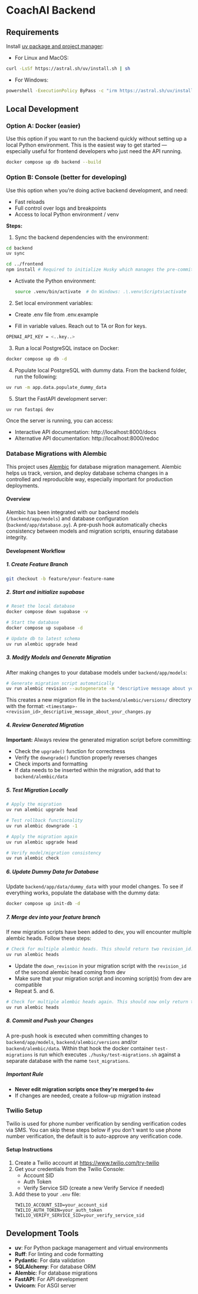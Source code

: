 # CoachAI Backend

## Requirements

Install [uv package and project manager](https://docs.astral.sh/uv/):

- For Linux and MacOS:

```bash
curl -LsSf https://astral.sh/uv/install.sh | sh
```

- For Windows:

```bash
powershell -ExecutionPolicy ByPass -c "irm https://astral.sh/uv/install.ps1 | iex"
```

## Local Development

### Option A: Docker (easier)

Use this option if you want to run the backend quickly without setting up a local Python environment. This is the easiest way to get started — especially useful for frontend developers who just need the API running.

```bash
docker compose up db backend --build
```

### Option B: Console (better for developing)

Use this option when you’re doing active backend development, and need:

- Fast reloads
- Full control over logs and breakpoints
- Access to local Python environment / venv

**Steps:**

1. Sync the backend dependencies with the environment:

```bash
cd backend
uv sync

cd ../frontend
npm install # Required to initialize Husky which manages the pre-commit hooks
```

- Activate the Python environment:
  ```bash
  source .venv/bin/activate  # On Windows: .\.venv\Scripts\activate
  ```

2. Set local environment variables:

- Create .env file from .env.example

- Fill in variable values. Reach out to TA or Ron for keys.

```bash
OPENAI_API_KEY = <..key..>
```

3. Run a local PostgreSQL instace on Docker:

```bash
docker compose up db -d
```

4. Populate local PostgreSQL with dummy data. From the backend folder, run the following:

```bash
uv run -m app.data.populate_dummy_data
```

5. Start the FastAPI development server:

```bash
uv run fastapi dev
```

Once the server is running, you can access:

- Interactive API documentation: http://localhost:8000/docs
- Alternative API documentation: http://localhost:8000/redoc

### Database Migrations with Alembic

This project uses [Alembic](https://alembic.sqlalchemy.org/) for database migration management. Alembic helps us track, version, and deploy database schema changes in a controlled and reproducible way, especially important for production deployments.

#### Overview

Alembic has been integrated with our backend models (`/backend/app/models`) and database configuration (`backend/app/database.py`). A pre-push hook automatically checks consistency between models and migration scripts, ensuring database integrity.

#### Development Workflow
##### 1. Create Feature Branch
```bash
git checkout -b feature/your-feature-name
```

##### 2. Start and initialize supabase
```bash
# Reset the local database
docker compose down supabase -v

# Start the database
docker compose up supabase -d 

# Update db to latest schema
uv run alembic upgrade head
```

##### 3. Modify Models and Generate Migration
After making changes to your database models under `backend/app/models`:

```bash
# Generate migration script automatically
uv run alembic revision --autogenerate -m "descriptive message about your changes"
```

This creates a new migration file in the `backend/alembic/versions/` directory with the format:
`<timestamp>-<revision_id>_descriptive_message_about_your_changes.py`

##### 4. Review Generated Migration
**Important:** Always review the generated migration script before committing:

- Check the `upgrade()` function for correctness
- Verify the `downgrade()` function properly reverses changes
- Check imports and formatting
- If data needs to be inserted within the migration, add that to `backend/alembic/data`

##### 5. Test Migration Locally

```bash
# Apply the migration
uv run alembic upgrade head

# Test rollback functionality
uv run alembic downgrade -1

# Apply the migration again
uv run alembic upgrade head

# Verify model/migration consistency
uv run alembic check
```

##### 6. Update Dummy Data for Database
Update `backend/app/data/dummy_data` with your model changes. To see if everything works, populate the database with the dummy data:
```bash
docker compose up init-db -d
```

##### 7. Merge dev into your feature branch
If new migration scripts have been added to dev, you will encounter multiple alembic heads. Follow these steps:
```bash
# Check for multiple alembic heads. This should return two revision_id.
uv run alembic heads
```
- Update the `down_revision` in your migration script with the `revision_id` of the second alembic head coming from dev
- Make sure that your migration script and incoming script(s) from dev are compatible
- Repeat 5. and 6.
```bash
# Check for multiple alembic heads again. This should now only return the revision_id of your migration script.
uv run alembic heads
```

##### 8. Commit and Push your Changes
A pre-push hook is executed when committing changes to `backend/app/models`, `backend/alembic/versions` and/or `backend/alembic/data`. Within that hook the docker container `test-migrations` is run which executes `./husky/test-migrations.sh` against a separate database with the name `test_migrations`.

##### Important Rule
- **Never edit migration scripts once they're merged to `dev`**
- If changes are needed, create a follow-up migration instead

### Twilio Setup

Twilio is used for phone number verification by sending verification codes via SMS.
You can skip these steps below if you don't want to use phone number verification, the default is to auto-approve any verification code.

#### Setup Instructions

1. Create a Twilio account at https://www.twilio.com/try-twilio
2. Get your credentials from the Twilio Console:
   - Account SID
   - Auth Token
   - Verify Service SID (create a new Verify Service if needed)
3. Add these to your `.env` file:
   ```env
   TWILIO_ACCOUNT_SID=your_account_sid
   TWILIO_AUTH_TOKEN=your_auth_token
   TWILIO_VERIFY_SERVICE_SID=your_verify_service_sid
   ```

## Development Tools

- **uv**: For Python package management and virtual environments
- **Ruff**: For linting and code formatting
- **Pydantic**: For data validation
- **SQLAlchemy**: For database ORM
- **Alembic**: For database migrations
- **FastAPI**: For API development
- **Uvicorn**: For ASGI server
